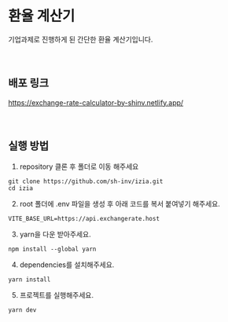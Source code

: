 # 환율 계산기

기업과제로 진행하게 된 간단한 환율 계산기입니다.
</br>
</br>
</br>

## 배포 링크

https://exchange-rate-calculator-by-shinv.netlify.app/
</br>
</br>
</br>

## 실행 방법

1. repository 클론 후 폴더로 이동 해주세요

```
git clone https://github.com/sh-inv/izia.git
cd izia
```

2. root 폴더에 .env 파일을 생성 후 아래 코드를 복서 붙여넣기 해주세요.

```
VITE_BASE_URL=https://api.exchangerate.host
```

3. yarn을 다운 받아주세요.

```
npm install --global yarn
```

4. dependencies를 설치해주세요.

```
yarn install
```

5. 프로젝트를 실행해주세요.

```
yarn dev
```
